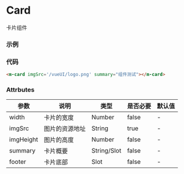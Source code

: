 # Card
卡片组件

### 示例
<m-card imgSrc='/vueUI/logo.png' summary="组件测试"></m-card>

### 代码
```html
<m-card imgSrc='/vueUI/logo.png' summary="组件测试"></m-card>
```

### Attrbutes
| 参数 | 说明 | 类型 | 是否必要 | 默认值 |
| ---  | --- | --- |   ---   | --- |
| width | 卡片的宽度|Number|false| - |
| imgSrc | 图片的资源地址|String|true| -|
| imgHeight| 图片的高度 |Number|false|-|
| summary | 卡片概要 |String/Slot | false| - |
| footer | 卡片底部 |Slot|false|-|